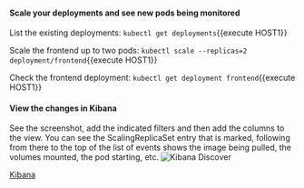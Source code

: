 
#### Scale your deployments and see new pods being monitored
List the existing deployments:
`kubectl get deployments`{{execute HOST1}}

Scale the frontend up to two pods:
`kubectl scale --replicas=2 deployment/frontend`{{execute HOST1}}

Check the frontend deployment:
`kubectl get deployment frontend`{{execute HOST1}}

#### View the changes in Kibana
See the screenshot, add the indicated filters and then add the columns to the view.  You can see the ScalingReplicaSet entry that is marked, following from there to the top of the list of events shows the image being pulled, the volumes mounted, the pod starting, etc.
![Kibana Discover](https://raw.githubusercontent.com/elastic/examples/master/MonitoringKubernetes/scaling-discover.png)

[Kibana](https://[[HOST_SUBDOMAIN]]-30601-[[KATACODA_HOST]].environments.katacoda.com/app/kibana)
